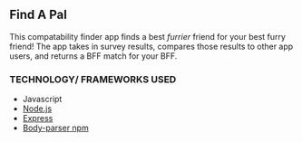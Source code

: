 ## Find A Pal  ##
This compatability finder app finds a best *furrier* friend for your best furry friend!  The app takes in survey results, compares those results to other app users, and returns a BFF match for your BFF. 

### TECHNOLOGY/ FRAMEWORKS USED ###
+ Javascript
+ [Node.js](https://nodejs.org/en/)
+ [Express](https://expressjs.com/)
+ [Body-parser npm](https://www.npmjs.com/package/body-parser)

